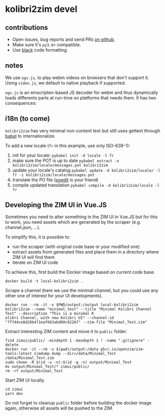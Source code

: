 # kolibri2zim devel

## contributions

* Open issues, bug reports and send PRs [on github](https://github.com/openzim/kolibri2zim).
* Make sure it's `py3.6+` compatible.
* Use [black](https://github.com/psf/black) code formatting.

## notes

We use `ogv.js`, to play webm videos on browsers that don't support it. Using `video.js`, we default to native playback if supported.

`ogv.js` is an emscripten-based JS decoder for webm and thus dynamically loads differents parts at run-time on platforms that needs them. It has two consequences:


## i18n (to come)

`kolibri2zim` has very minimal non-content text but still uses gettext through [babel](http://babel.pocoo.org/en/latest/index.html) to internationalize.

To add a new locale (`fr` in this example, use only ISO-639-1):

1. init for your locale: `pybabel init -d locale -l fr`
2. make sure the POT is up to date `pybabel extract -o kolibri2zim/locale/messages.pot kolibri2zim`
3. update your locale's catalog `pybabel update -d kolibri2zim/locale/ -l fr -i kolibri2zim/locale/messages.pot`
3. translate the PO file ([poedit](https://poedit.net/) is your friend)
4. compile updated translation `pybabel compile -d kolibri2zim/locale -l fr`


## Developing the ZIM UI in Vue.JS

Sometimes you need to alter something in the ZIM UI in Vue.JS but for this to work, you need assets which are generated by the scraper (e.g. channel.json, ...).

To simplify this, it is possible to:
- run the scraper (with original code base or your modified one)
- extract assets from generated files and place them in a directory where ZIM UI will find them
- iterate on ZIM UI code

To achieve this, first build the Docker image based on current code base.

```
docker build -t local-kolibri2zim .
```

Scrape a channel (here we use the minimal channel, but you could use any other one of interest for your UI developments).

```
docker run --rm -it -v $PWD/output:/output local-kolibri2zim kolibri2zim --name "minimal_test" --title "Minimal Kolibri Channel Test" --description "This is a minimal K
olibri Channel, with new Kolibri UI" --channel-id "7f744ce8d28b471eaf663abd60c92267" --zim-file "Minimal_Test.zim"
```

Extract interesting ZIM content and move it to `public` folder.

```
find zimui/public/ -mindepth 1 -maxdepth 1 ! -name ".gitignore" -delete
docker run -it --rm -v $(pwd)/output:/data ghcr.io/openzim/zim-tools:latest zimdump dump --dir=/data/Minimal_Test /data/Minimal_Test.zim
sudo chown -R $(id -u -n):$(id -g -n) output/Minimal_Test
mv output/Minimal_Test/* zimui/public/
rm -rf output/Minimal_Test
```

Start ZIM UI locally.

```
cd zimui
yarn dev
```

Do not forget to cleanup `public` folder before building the docker image again, otherwise all assets will be pushed to the ZIM.
